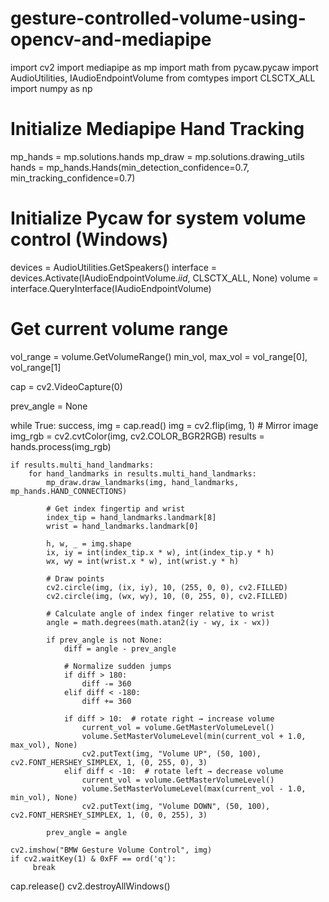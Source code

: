 # gesture-controlled-volume-using-opencv-and-mediapipe
import cv2
import mediapipe as mp
import math
from pycaw.pycaw import AudioUtilities, IAudioEndpointVolume
from comtypes import CLSCTX_ALL
import numpy as np

# Initialize Mediapipe Hand Tracking
mp_hands = mp.solutions.hands
mp_draw = mp.solutions.drawing_utils
hands = mp_hands.Hands(min_detection_confidence=0.7, min_tracking_confidence=0.7)

# Initialize Pycaw for system volume control (Windows)
devices = AudioUtilities.GetSpeakers()
interface = devices.Activate(IAudioEndpointVolume._iid_, CLSCTX_ALL, None)
volume = interface.QueryInterface(IAudioEndpointVolume)

# Get current volume range
vol_range = volume.GetVolumeRange()
min_vol, max_vol = vol_range[0], vol_range[1]

cap = cv2.VideoCapture(0)

prev_angle = None

while True:
    success, img = cap.read()
    img = cv2.flip(img, 1)  # Mirror image
    img_rgb = cv2.cvtColor(img, cv2.COLOR_BGR2RGB)
    results = hands.process(img_rgb)

    if results.multi_hand_landmarks:
        for hand_landmarks in results.multi_hand_landmarks:
            mp_draw.draw_landmarks(img, hand_landmarks, mp_hands.HAND_CONNECTIONS)

            # Get index fingertip and wrist
            index_tip = hand_landmarks.landmark[8]
            wrist = hand_landmarks.landmark[0]

            h, w, _ = img.shape
            ix, iy = int(index_tip.x * w), int(index_tip.y * h)
            wx, wy = int(wrist.x * w), int(wrist.y * h)

            # Draw points
            cv2.circle(img, (ix, iy), 10, (255, 0, 0), cv2.FILLED)
            cv2.circle(img, (wx, wy), 10, (0, 255, 0), cv2.FILLED)

            # Calculate angle of index finger relative to wrist
            angle = math.degrees(math.atan2(iy - wy, ix - wx))

            if prev_angle is not None:
                diff = angle - prev_angle

                # Normalize sudden jumps
                if diff > 180:
                    diff -= 360
                elif diff < -180:
                    diff += 360

                if diff > 10:  # rotate right → increase volume
                    current_vol = volume.GetMasterVolumeLevel()
                    volume.SetMasterVolumeLevel(min(current_vol + 1.0, max_vol), None)
                    cv2.putText(img, "Volume UP", (50, 100), cv2.FONT_HERSHEY_SIMPLEX, 1, (0, 255, 0), 3)
                elif diff < -10:  # rotate left → decrease volume
                    current_vol = volume.GetMasterVolumeLevel()
                    volume.SetMasterVolumeLevel(max(current_vol - 1.0, min_vol), None)
                    cv2.putText(img, "Volume DOWN", (50, 100), cv2.FONT_HERSHEY_SIMPLEX, 1, (0, 0, 255), 3)

            prev_angle = angle

    cv2.imshow("BMW Gesture Volume Control", img)
    if cv2.waitKey(1) & 0xFF == ord('q'):
         break

cap.release()
cv2.destroyAllWindows()
